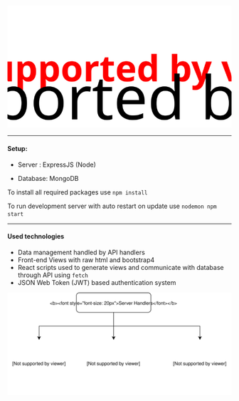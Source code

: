 <center><img src="doc/logo.svg"></center>

***

#### Setup:

* Server : ExpressJS  (Node)

* Database: MongoDB

  

To install all required packages use `npm install` 

To run development server with auto restart on update use `nodemon npm start`



***

#### Used technologies

* Data management handled by API handlers
* Front-end Views with raw html and bootstrap4 
* React scripts used to generate views and communicate with database through API using `fetch`
* JSON Web Token (JWT) based authentication system





![Server Handlers](/doc/server_handler.svg)





